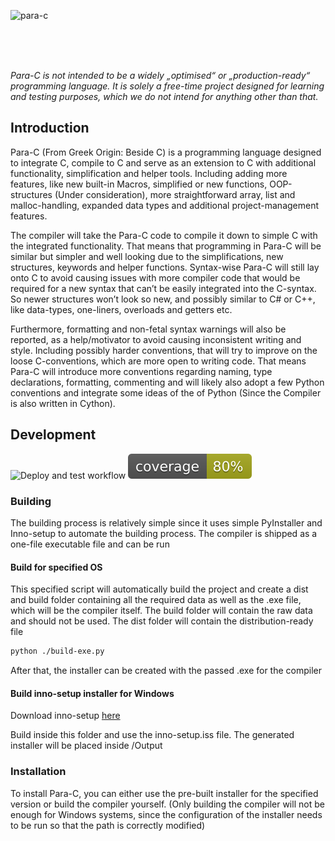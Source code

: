 ![para-c](https://socialify.git.ci/Luna-Klatzer/para-c/image?description=1&forks=1&issues=1&language=1&logo=https%3A%2F%2Fraw.githubusercontent.com%2FLuna-Klatzer%2FPara-C%2Fmain%2FPara-C.ico&owner=1&pattern=Charlie%20Brown&pulls=1&stargazers=1&theme=Light)

<br>
<br>
<br>

*Para-C is not intended to be a widely „optimised“ or „production-ready“ programming language. It is solely a free-time
project designed for learning and testing purposes, which we do not intend for anything other than that.*

## Introduction

Para-C (From Greek Origin: Beside C) is a programming language designed to integrate C, compile to C and serve as an
extension to C with additional functionality, simplification and helper tools. Including adding more features, like new
built-in Macros, simplified or new functions, OOP-structures (Under consideration), more straightforward array, list and
malloc-handling, expanded data types and additional project-management features.

The compiler will take the Para-C code to compile it down to simple C with the integrated functionality. That means that
programming in Para-C will be similar but simpler and well looking due to the simplifications, new structures, keywords
and helper functions. Syntax-wise Para-C will still lay onto C to avoid causing issues with more compiler code that
would be required for a new syntax that can’t be easily integrated into the C-syntax. So newer structures won’t look so
new, and possibly similar to C# or C++, like data-types, one-liners, overloads and getters etc.

Furthermore, formatting and non-fetal syntax warnings will also be reported, as a help/motivator to avoid causing
inconsistent writing and style. Including possibly harder conventions, that will try to improve on the loose
C-conventions, which are more open to writing code. That means Para-C will introduce more conventions regarding naming,
type declarations, formatting, commenting and will likely also adopt a few Python conventions and integrate some ideas
of the of Python (Since the Compiler is also written in Cython).

## Development

![Deploy and test workflow](https://github.com/Luna-Klatzer/Para-C/actions/workflows/python-test.yml/badge.svg)
![Coverage](./coverage.svg)

### Building

The building process is relatively simple since it uses simple PyInstaller and Inno-setup to automate the building
process. The compiler is shipped as a one-file executable file and can be run 

#### Build for specified OS

This specified script will automatically build the project and create a dist and build folder containing all the 
required data as well as the .exe file, which will be the compiler itself. The build folder will contain the raw data
and should not be used. The dist folder will contain the distribution-ready file

```bash
python ./build-exe.py
```

After that, the installer can be created with the passed .exe for the compiler

#### Build inno-setup installer for Windows 

Download inno-setup [here](https://jrsoftware.org/download.php/is.exe)

Build inside this folder and use the inno-setup.iss file. The generated installer will be placed inside /Output

### Installation
 
To install Para-C, you can either use the pre-built installer for the specified version or build the compiler yourself. 
(Only building the compiler will not be enough for Windows systems, since the configuration of the installer needs
to be run so that the path is correctly modified)
